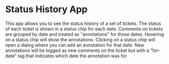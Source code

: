# Status History App

This app allows you to see the status history of a set of tickets. The status of each ticket
is shown in a status chip for each date. Comments on tickets are grouped by date and treated
as "annotations" for those dates. Hovering on a status chip will show the annotations.
Clicking on a status chip will open a dialog where you can add an annotation for that date.
New annotations will be logged as new comments on the ticket but with a "for-date" tag that
indicates which date the annotation was for.
